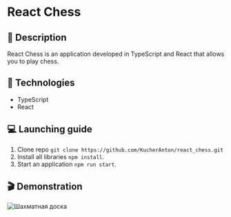 # React Chess

## :notebook: Description

React Chess is an application developed in TypeScript and React that allows you to play chess.

## :link: Technologies

- TypeScript
- React

## :computer: Launching guide

1. Clone repo `git clone https://github.com/KucherAnton/react_chess.git`
2. Install all libraries `npm install`.
3. Start an application `npm run start`.

## :clapper: Demonstration

![Шахматная доска](demonstration.gif)
